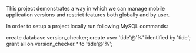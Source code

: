 This project demonstrates a way in which we can manage mobile application versions and restrict features
both globally and by user.

In order to setup a project locally run following MySQL commands:

create database version_checker;
create user 'tide'@'%' identified by 'tide';
grant all on version_checker.* to 'tide'@'%';
